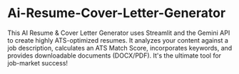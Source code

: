 # Ai-Resume-Cover-Letter-Generator
This AI Resume &amp; Cover Letter Generator uses Streamlit and the Gemini API to create highly ATS-optimized resumes. It analyzes your content against a job description, calculates an ATS Match Score, incorporates keywords, and provides downloadable documents (DOCX/PDF). It's the ultimate tool for job-market success! 
